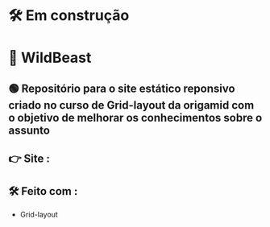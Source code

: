 # 🛠️ Em construção
# 🐺 WildBeast
## 🟢 Repositório para o site estático reponsivo criado no curso de Grid-layout da origamid com o objetivo de melhorar os conhecimentos sobre o assunto
## 👉 Site : 
## 🛠️ Feito com : 
* Grid-layout
